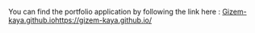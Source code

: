 You can find the portfolio application by following the link here : [Gizem-kaya.github.io](https://gizem-kaya.github.io/)https://gizem-kaya.github.io/
